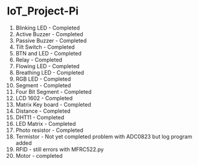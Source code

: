 # IoT_Project-Pi
1. Blinking LED - Completed
2. Active Buzzer - Completed
3. Passive Buzzer - Completed
4. Tilt Switch - Completed
5. BTN and LED - Completed
6. Relay - Completed
7. Flowing LED - Completed
8. Breathing LED - Completed
9. RGB LED - Completed
10. Segment - Completed
11. Four Bit Segment - Completed
12. LCD 1602 - Completed
13. Matrix Key board - Completed
14. Distance - Completed
15. DHT11 - Completed
16. LED Matrix - Completed
17. Photo resistor - Completed
18. Termistor - Not yet completed problem with ADC0823 but log program added
19. RFID - still errors with MFRC522.py
22. Motor - completed
